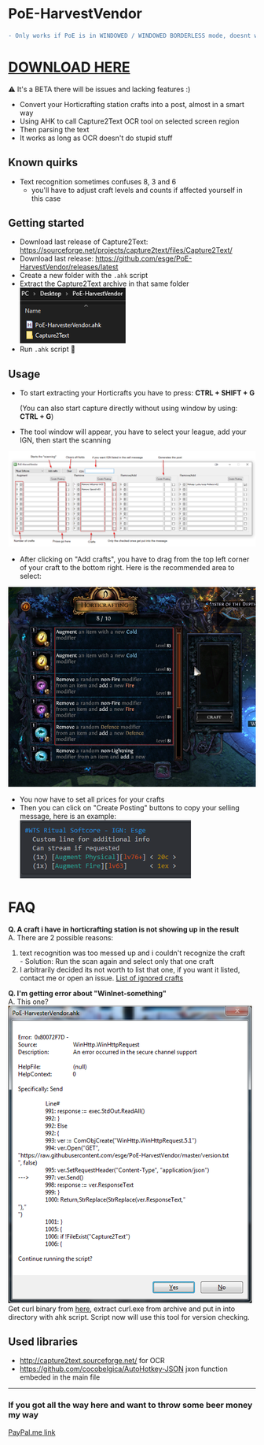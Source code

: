 # PoE-HarvestVendor

```diff
- Only works if PoE is in WINDOWED / WINDOWED BORDERLESS mode, doesnt work in Fullscreen
```
# [DOWNLOAD HERE](https://github.com/esge/PoE-HarvestVendor/releases/latest)

⚠️ It's a BETA there will be issues and lacking features :)

- Convert your Horticrafting station crafts into a post, almost in a smart way
- Using AHK to call Capture2Text OCR tool on selected screen region
- Then parsing the text
- It works as long as OCR doesn't do stupid stuff

## Known quirks
 - Text recognition sometimes confuses 8, 3 and 6 
    - you'll have to adjust craft levels and counts if affected yourself in this case

## Getting started

<!-- Commenting this becuase this might be fixed with the change from switch case to IFs
 Requires [AHK 1.1.33.02](https://www.autohotkey.com/download/ahk-install.exe)
   - not that it wont work on older, but there was a bug where it would say that a piece  of code is unreachable in a switch/case and you will get a warning popup everytime you launch it
    - the error message it shows on older versions is:

```
Warning: This line will never execute, due to Return precceding it
```
or
```
Line Text: switch group {
Error: This line does not contain a recognized action
```
-->
- Download last release of Capture2Text: https://sourceforge.net/projects/capture2text/files/Capture2Text/
- Download last release: https://github.com/esge/PoE-HarvestVendor/releases/latest
- Create a new folder with the `.ahk` script
- Extract the Capture2Text archive in that same folder  
    ![](examples/folder.png)  
- Run `.ahk` script 🎉

## Usage

- To start extracting your Horticrafts you have to press: **CTRL + SHIFT + G**

  (You can also start capture directly without using window by using: **CTRL + G**)
- The tool window will appear, you have to select your league, add your IGN, then start the scanning
  
![Tool window](examples/Description.png)
- After clicking on "Add crafts", you have to drag from the top left corner of your craft to the bottom right. Here is
  the recommended area to select:
  
![Recommended area](examples/snapshotArea.png)
- You now have to set all prices for your crafts
- Then you can click on "Create Posting" buttons to copy your selling message, here is an example:
![](examples/exampleMessage.png)

# FAQ
**Q. A craft i have in horticrafting station is not showing up in the result**  
A. There are 2 possible reasons:
  1. text recognition was too messed up and i couldn't recognize the craft  
    - Solution: Run the scan again and select only that one craft
  2. I arbitrarily decided its not worth to list that one, if you want it listed, contact me or open an issue. [List of ignored crafts](https://github.com/esge/PoE-HarvestVendor/wiki/Crafts-that-are-being-ignored)

**Q. I'm getting error about "WinInet-something"**  
A. This one?  
![](examples/https-error.png)  
Get curl binary from [here](https://curl.se/windows/), extract curl.exe from archive and put in into directory with ahk script. Script now will use this tool for version checking.

## Used libraries

- http://capture2text.sourceforge.net/ for OCR
- https://github.com/cocobelgica/AutoHotkey-JSON jxon function embeded in the main file

---
### If you got all the way here and want to throw some beer money my way
[PayPal.me link](paypal.me/Esge1)
